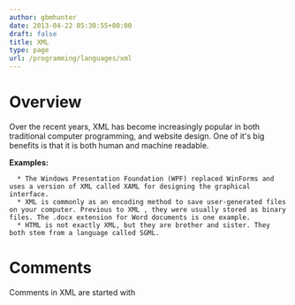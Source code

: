 ```yaml
---
author: gbmhunter
date: 2013-04-22 05:30:55+00:00
draft: false
title: XML
type: page
url: /programming/languages/xml
---
```


# Overview




Over the recent years, XML has become increasingly popular in both traditional computer programming, and website design. One of it's big benefits is that it is both human and machine readable.




**Examples:**





	  * The Windows Presentation Foundation (WPF) replaced WinForms and uses a version of XML called XAML for designing the graphical interface.
	  * XML is commonly as an encoding method to save user-generated files on your computer. Previous to XML , they were usually stored as binary files. The .docx extension for Word documents is one example.
	  * HTML is not exactly XML, but they are brother and sister. They both stem from a language called SGML.



# Comments




Comments in XML are started with <!-- and finished with -->
